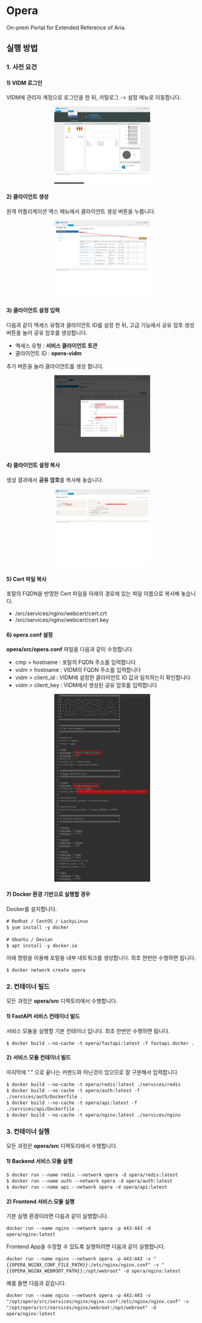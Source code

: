 # Opera
On-prem Portal for Extended Reference of Aria.

## 실행 방법

### 1. 사전 요건

#### 1) VIDM 로그인

VIDM에 관리자 계정으로 로그인을 한 뒤, 카탈로그 -> 설정 메뉴로 이동합니다.

<p align="center"><img src="https://github.com/vmware-cmbu-seak/opera/blob/main/docs/images/opera_1.png?raw=true" width="50%"></p>

#### 2) 클라이언트 생성

원격 어플리케이션 액스 메뉴에서 클라이언트 생성 버튼을 누릅니다.

<p align="center"><img src="https://github.com/vmware-cmbu-seak/opera/blob/main/docs/images/opera_2.png?raw=true" width="50%"></p>

#### 3) 클라이언트 설정 입력

다음과 같이 엑세스 유형과 클라이언트 ID를 설정 한 뒤, 고급 기능에서 공유 암호 생성 버튼을 눌러 공유 암호를 생성합니다.

 - 액세스 유형 : **서비스 클라이언트 토큰**
 - 클라이언트 ID : **opera-vidm**
 
 추가 버튼을 눌러 클라이언트를 생성 합니다.

<p align="center"><img src="https://github.com/vmware-cmbu-seak/opera/blob/main/docs/images/opera_3.png?raw=true" width="50%"></p>

#### 4) 클라이언트 설정 복사

생성 결과에서 **공유 암호**를 복사해 놓습니다.

<p align="center"><img src="https://github.com/vmware-cmbu-seak/opera/blob/main/docs/images/opera_4.png?raw=true" width="50%"></p>

#### 5) Cert 파일 복사

포탈의 FQDN을 반영한 Cert 파일을 아래의 경로에 있는 파일 이름으로 복사해 놓습니다.

 - /src/services/nginx/webcert/cert.crt
 - /src/services/nginx/webcert/cert.key

#### 6) opera.conf 설정

**opera/src/opera.conf** 파일을 다음과 같이 수정합니다.

 - cmp > hostname : 포탈의 FQDN 주소를 입력합니다
 - vidm > hostname : VIDM의 FQDN 주소를 입력합니다
 - vidm > client_id : VIDM에 설정한 클라이언트 ID 값과 일치하는지 확인합니다
 - vidm > client_key : VIDM에서 생성된 공유 암호를 입력합니다

<p align="center"><img src="https://github.com/vmware-cmbu-seak/opera/blob/main/docs/images/opera_5.png?raw=true" width="50%"></p>

#### 7) Docker 환경 기반으로 실행할 경우

Docker를 설치합니다.

```
# Redhat / CentOS / LockyLinux
$ yum install -y docker

# Ubuntu / Devian
$ apt install -y docker.io
```

아래 명령을 이용해 포탈용 내부 네트워크를 생성합니다. 최초 한번만 수행하면 됩니다.

```
$ docker network create opera
```

### 2. 컨테이너 빌드

모든 과정은 **opera/src** 디렉토리에서 수행합니다.

#### 1) FastAPI 서비스 컨테이너 빌드

서비스 모듈을 실행할 기본 컨테이너 입니다. 최초 한번만 수행하면 됩니다.

```
$ docker build --no-cache -t opera/fastapi:latest -f fastapi.docker .
```

#### 2) 서비스 모듈 컨테이너 빌드

마지막에 "." 으로 끝나는 커맨드와 아닌것이 있으므로 잘 구분해서 입력합니다.

```
$ docker build --no-cache -t opera/redis:latest ./services/redis
$ docker build --no-cache -t opera/auth:latest -f ./services/auth/Dockerfile .
$ docker build --no-cache -t opera/api:latest -f ./services/api/Dockerfile .
$ docker build --no-cache -t opera/nginx:latest ./services/nginx
```

### 3. 컨테이너 실행

모든 과정은 **opera/src** 디렉토리에서 수행합니다.

#### 1) Backend 서비스 모듈 실행

```
$ docker run --name redis --network opera -d opera/redis:latest
$ docker run --name auth --network opera -d opera/auth:latest
$ docker run --name api --network opera -d opera/api:latest
```

#### 2) Frontend 서비스 모듈 실행

기본 실행 환경이라면 다음과 같이 실행합니다.

```
docker run --name nginx --network opera -p 443:443 -d opera/nginx:latest
```

Frontend App을 수정할 수 있도록 실행하려면 다음과 같이 실행합니다.

```
docker run --name nginx --network opera -p 443:443 -v "{{OPERA_NGINX_CONF_FILE_PATH}}:/etc/nginx/nginx.conf" -v "{{OPERA_NGINX_WEBROOT_PATH}}:/opt/webroot" -d opera/nginx:latest
```

예를 들면 다음과 같습니다.

```
docker run --name nginx --network opera -p 443:443 -v "/opt/opera/src/services/nginx/nginx.conf:/etc/nginx/nginx.conf" -v "/opt/opera/src/services/nginx/webroot:/opt/webroot" -d opera/nginx:latest
```
